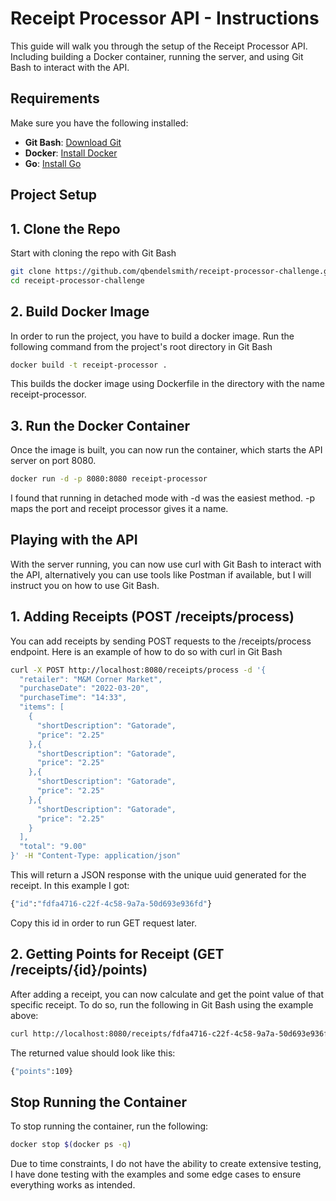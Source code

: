 # Receipt Processor API - Instructions

This guide will walk you through the setup of the Receipt Processor API. Including building a Docker container, running the server, and using Git Bash to interact with the API.

## Requirements

Make sure you have the following installed:
- **Git Bash**: [Download Git](https://git-scm.com/downloads)
- **Docker**: [Install Docker](https://www.docker.com/get-started/)
- **Go**: [Install Go](https://golang.org/doc/install)

## Project Setup

## 1. Clone the Repo

Start with cloning the repo with Git Bash

```bash
git clone https://github.com/qbendelsmith/receipt-processor-challenge.git
cd receipt-processor-challenge
```

## 2. Build Docker Image
In order to run the project, you have to build a docker image. Run the following command from the project's root directory in Git Bash

```bash
docker build -t receipt-processor .
```

This builds the docker image using Dockerfile in the directory with the name receipt-processor.

## 3. Run the Docker Container
Once the image is built, you can now run the container, which starts the API server on port 8080.

```bash
docker run -d -p 8080:8080 receipt-processor
```

I found that running in detached mode with -d was the easiest method. -p maps the port and receipt processor gives it a name.

## Playing with the API

With the server running, you can now use curl with Git Bash to interact with the API, alternatively you can use tools like Postman if available, but I will instruct you on how to use Git Bash.

## 1. Adding Receipts (POST /receipts/process)

You can add receipts by sending POST requests to the /receipts/process endpoint. Here is an example of how to do so with curl in Git Bash

```bash
curl -X POST http://localhost:8080/receipts/process -d '{
  "retailer": "M&M Corner Market",
  "purchaseDate": "2022-03-20",
  "purchaseTime": "14:33",
  "items": [
    {
      "shortDescription": "Gatorade",
      "price": "2.25"
    },{
      "shortDescription": "Gatorade",
      "price": "2.25"
    },{
      "shortDescription": "Gatorade",
      "price": "2.25"
    },{
      "shortDescription": "Gatorade",
      "price": "2.25"
    }
  ],
  "total": "9.00"
}' -H "Content-Type: application/json"
```

This will return a JSON response with the unique uuid generated for the receipt. In this example I got:

```bash
{"id":"fdfa4716-c22f-4c58-9a7a-50d693e936fd"}
```

Copy this id in order to run GET request later.

## 2. Getting Points for Receipt (GET /receipts/{id}/points)
After adding a receipt, you can now calculate and get the point value of that specific receipt. To do so, run the following in Git Bash using the example above:

```bash
curl http://localhost:8080/receipts/fdfa4716-c22f-4c58-9a7a-50d693e936fd/points
```

The returned value should look like this:

```bash
{"points":109}
```

## Stop Running the Container
To stop running the container, run the following:

```bash
docker stop $(docker ps -q)
```

Due to time constraints, I do not have the ability to create extensive testing, I have done testing with the examples and some edge cases to ensure everything works as intended.
